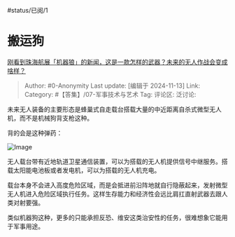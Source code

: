 #status/已阅/1 

# 搬运狗
[刚看到珠海航展「机器狼」的新闻，这是一款怎样的武器？未来的无人作战会变成啥样？](https://www.zhihu.com/question/3830542886/answer/30343361818)

> Author: #0-Anonymity
> Last update: [编辑于 2024-11-13]
> Link:
> Category: #【答集】/07-军事技术与艺术 
> Tag: 
> 评论区:
> 泛讨论:

未来无人装备的主要形态是蜂巢式自走载台搭载大量的中近距离自杀式微型无人机，而不是机械狗背支枪这种。

背的会是这种弹药：

![Image](https://picx.zhimg.com/50/v2-c35658944936ec5f6ef8df302be3a693_720w.jpg?source=2c26e567)

无人载台带有近地轨道卫星通信装置，可以为搭载的无人机提供信号中继服务。搭载太阳能电池板或者发电机，可以为搭载的无人机充电。

载台本身不会进入高度危险区域，而是会抵进前沿阵地就自行隐蔽起来，发射微型无人机进入危险区域执行任务。这样生存能力和经济性会远比肩扛直射武器去跟人类对射要强。

类似机器狗这种，更多的只能承担反恐、维安这类治安性的任务，很难想象它能用于军事用途。